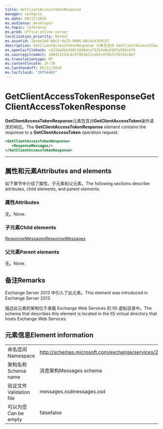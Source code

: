 ```yaml
---
title: GetClientAccessTokenResponse
manager: sethgros
ms.date: 09/17/2015
ms.audience: Developer
ms.topic: reference
ms.prod: office-online-server
localization_priority: Normal
ms.assetid: 2ecbe1e0-00c3-4a72-9066-08c4cb76913f
description: GetClientAccessTokenResponse 元素包含对 GetClientAccessToken 操作请求的响应。
ms.openlocfilehash: cd21bddbb300218d04cef5254a0e0107a509cbf9
ms.sourcegitcommit: 34041125dc8c5f993b21cebfc4f8b72f0fd2cb6f
ms.translationtype: MT
ms.contentlocale: zh-CN
ms.lasthandoff: 06/11/2018
ms.locfileid: "19754483"
---
```

# <a name="getclientaccesstokenresponse"></a><span data-ttu-id="58c50-103">GetClientAccessTokenResponse</span><span class="sxs-lookup"><span data-stu-id="58c50-103">GetClientAccessTokenResponse</span></span>

<span data-ttu-id="58c50-104">**GetClientAccessTokenResponse**元素包含对**GetClientAccessToken**操作请求的响应。</span><span class="sxs-lookup"><span data-stu-id="58c50-104">The **GetClientAccessTokenResponse** element contains the response to a **GetClientAccessToken** operation request.</span></span> 
  
```XML
<GetClientAccessTokenResponse>
   <ResponseMessages/>
</GetClientAccessTokenResponse>
```

 ****
## <a name="attributes-and-elements"></a><span data-ttu-id="58c50-105">属性和元素</span><span class="sxs-lookup"><span data-stu-id="58c50-105">Attributes and elements</span></span>

<span data-ttu-id="58c50-106">如下章节中介绍了属性、子元素和父元素。</span><span class="sxs-lookup"><span data-stu-id="58c50-106">The following sections describe attributes, child elements, and parent elements.</span></span>
  
### <a name="attributes"></a><span data-ttu-id="58c50-107">属性</span><span class="sxs-lookup"><span data-stu-id="58c50-107">Attributes</span></span>

<span data-ttu-id="58c50-108">无。</span><span class="sxs-lookup"><span data-stu-id="58c50-108">None.</span></span>
  
### <a name="child-elements"></a><span data-ttu-id="58c50-109">子元素</span><span class="sxs-lookup"><span data-stu-id="58c50-109">Child elements</span></span>

[<span data-ttu-id="58c50-110">ResponseMessages</span><span class="sxs-lookup"><span data-stu-id="58c50-110">ResponseMessages</span></span>](responsemessages.md)
  
### <a name="parent-elements"></a><span data-ttu-id="58c50-111">父元素</span><span class="sxs-lookup"><span data-stu-id="58c50-111">Parent elements</span></span>

<span data-ttu-id="58c50-112">无。</span><span class="sxs-lookup"><span data-stu-id="58c50-112">None.</span></span>
  
## <a name="remarks"></a><span data-ttu-id="58c50-113">备注</span><span class="sxs-lookup"><span data-stu-id="58c50-113">Remarks</span></span>

<span data-ttu-id="58c50-114">Exchange Server 2013 中引入了此元素。</span><span class="sxs-lookup"><span data-stu-id="58c50-114">This element was introduced in Exchange Server 2013.</span></span>
  
<span data-ttu-id="58c50-115">描述此元素的架构位于承载 Exchange Web Services 的 IIS 虚拟目录中。</span><span class="sxs-lookup"><span data-stu-id="58c50-115">The schema that describes this element is located in the IIS virtual directory that hosts Exchange Web Services.</span></span>
  
## <a name="element-information"></a><span data-ttu-id="58c50-116">元素信息</span><span class="sxs-lookup"><span data-stu-id="58c50-116">Element information</span></span>

|||
|:-----|:-----|
|<span data-ttu-id="58c50-117">命名空间</span><span class="sxs-lookup"><span data-stu-id="58c50-117">Namespace</span></span>  <br/> |http://schemas.microsoft.com/exchange/services/2006/messages  <br/> |
|<span data-ttu-id="58c50-118">架构名称</span><span class="sxs-lookup"><span data-stu-id="58c50-118">Schema name</span></span>  <br/> |<span data-ttu-id="58c50-119">消息架构</span><span class="sxs-lookup"><span data-stu-id="58c50-119">Messages schema</span></span>  <br/> |
|<span data-ttu-id="58c50-120">验证文件</span><span class="sxs-lookup"><span data-stu-id="58c50-120">Validation file</span></span>  <br/> |<span data-ttu-id="58c50-121">messages.xsd</span><span class="sxs-lookup"><span data-stu-id="58c50-121">messages.xsd</span></span>  <br/> |
|<span data-ttu-id="58c50-122">可以为空</span><span class="sxs-lookup"><span data-stu-id="58c50-122">Can be empty</span></span>  <br/> |<span data-ttu-id="58c50-123">false</span><span class="sxs-lookup"><span data-stu-id="58c50-123">false</span></span>  <br/> |
   

